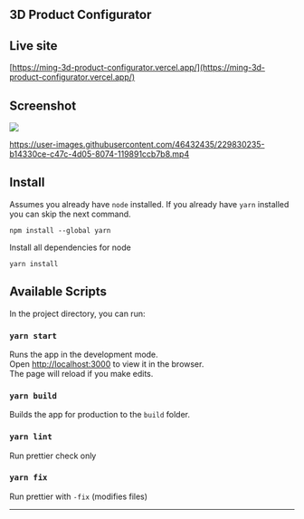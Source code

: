 ## 3D Product Configurator

## Live site
[https://ming-3d-product-configurator.vercel.app/](https://ming-3d-product-configurator.vercel.app/)

## Screenshot
![](https://github.com/belopot/3d-product-configurator/blob/master/screenshots/image1.jpg)

https://user-images.githubusercontent.com/46432435/229830235-b14330ce-c47c-4d05-8074-119891ccb7b8.mp4


## Install

Assumes you already have `node` installed. If you already have `yarn` installed you can skip the next command.

    npm install --global yarn

Install all dependencies for node

    yarn install

## Available Scripts

In the project directory, you can run:

### `yarn start`

Runs the app in the development mode.\
Open [http://localhost:3000](http://localhost:3000) to view it in the browser.\
The page will reload if you make edits.

### `yarn build`

Builds the app for production to the `build` folder.

### `yarn lint`

Run prettier check only

### `yarn fix`

Run prettier with `-fix` (modifies files)

---
